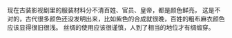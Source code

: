 现在古装影视剧里的服装材料分不清百姓、官员、皇帝，都是颜色鲜亮，
这是不对的，古代很多颜色还没发明出来，比如紫色的合成就很晚，百姓的粗布麻衣颜色应该显得很旧很浅。
丝绸的使用应该很谨慎，人到了相当的地位才有绸缎穿。
